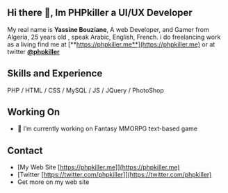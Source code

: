 ## Hi there 👋, Im PHPkiller a UI/UX Developer
My real name is **Yassine Bouziane**, A web Developer, and Gamer from Algeria, 25 years old , speak Arabic, English, French.
i do freelancing work as a living find me at [**https://phpkiller.me**](https://phpkiller.me) or at twitter [**@phpkiller**](https://twitter.com/phpkiller)

## Skills and Experience
PHP / HTML / CSS / MySQL / JS / JQuery / PhotoShop

## Working On
- 🔭 I’m currently working on Fantasy MMORPG text-based game 

## Contact
- [My Web Site [https://phpkiller.me]](https://phpkiller.me)  
- [Twitter [https://twitter.com/phpkiller]](https://twitter.com/phpkiller)
- Get more on my web site
